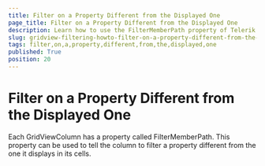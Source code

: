 ```yaml
---
title: Filter on a Property Different from the Displayed One
page_title: Filter on a Property Different from the Displayed One
description: Learn how to use the FilterMemberPath property of Telerik's {{ site.framework_name }} DataGrid to tell the column to filter a property different from the one it displays.
slug: gridview-filtering-howto-filter-on-a-property-different-from-the-displayed-one
tags: filter,on,a,property,different,from,the,displayed,one
published: True
position: 20
---
```


# Filter on a Property Different from the Displayed One

Each GridViewColumn has a property called FilterMemberPath. This property can be used to tell the column to filter a property different from the one it displays in its cells.

